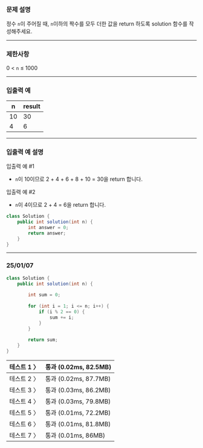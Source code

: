### **문제 설명**

정수 `n`이 주어질 때, `n`이하의 짝수를 모두 더한 값을 return 하도록 solution 함수를 작성해주세요.

---

### 제한사항

0 < `n` ≤ 1000

---

### 입출력 예

| n | result |
| --- | --- |
| 10 | 30 |
| 4 | 6 |

---

### 입출력 예 설명

입출력 예 #1

- `n`이 10이므로 2 + 4 + 6 + 8 + 10 = 30을 return 합니다.

입출력 예 #2

- `n`이 4이므로 2 + 4 = 6을 return 합니다.

```java
class Solution {
    public int solution(int n) {
        int answer = 0;
        return answer;
    }
}
```

---

### 25/01/07

```java
class Solution {
    public int solution(int n) {
        
        int sum = 0;
        
        for (int i = 1; i <= n; i++) {
            if (i % 2 == 0) {
                sum += i;
            }
        }
        
        return sum;
    }
}
```

| 테스트 1 〉 | 통과 (0.02ms, 82.5MB) |
| --- | --- |
| 테스트 2 〉 | 통과 (0.02ms, 87.7MB) |
| 테스트 3 〉 | 통과 (0.03ms, 86.2MB) |
| 테스트 4 〉 | 통과 (0.03ms, 79.8MB) |
| 테스트 5 〉 | 통과 (0.01ms, 72.2MB) |
| 테스트 6 〉 | 통과 (0.01ms, 81.8MB) |
| 테스트 7 〉 | 통과 (0.01ms, 86MB) |